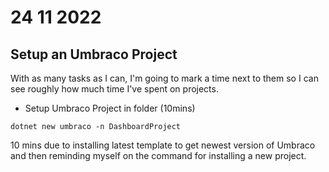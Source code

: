 # 24 11 2022

## Setup an Umbraco Project

With as many tasks as I can, I'm going to mark a time next to them so I can see roughly how much time I've spent on projects. 

- Setup Umbraco Project in folder (10mins)

`dotnet new umbraco -n DashboardProject` 

10 mins due to installing latest template to get newest version of Umbraco and then reminding myself on the command for installing a new project. 